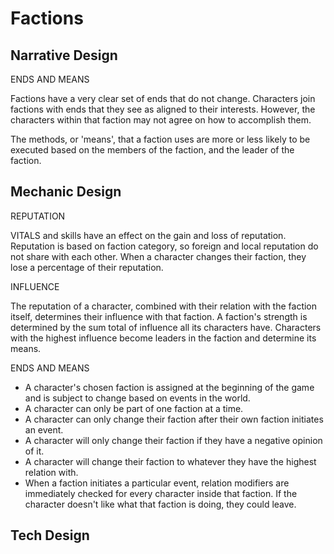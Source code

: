 Factions
===

Narrative Design
---

ENDS AND MEANS

Factions have a very clear set of ends that do not change. Characters join factions with ends that they see as aligned to their interests. However, the characters within that faction may not agree on how to accomplish them.

The methods, or 'means', that a faction uses are more or less likely to be executed based on the members of the faction, and the leader of the faction.

Mechanic Design
---

REPUTATION

VITALS and skills have an effect on the gain and loss of reputation. Reputation is based on faction category, so foreign and local reputation do not share with each other. When a character changes their faction, they lose a percentage of their reputation. 

INFLUENCE

The reputation of a character, combined with their relation with the faction itself, determines their influence with that faction. A faction's strength is determined by the sum total of influence all its characters have. Characters with the highest influence become leaders in the faction and determine its means.

ENDS AND MEANS

- A character's chosen faction is assigned at the beginning of the game and is subject to change based on events in the world.
- A character can only be part of one faction at a time.
- A character can only change their faction after their own faction initiates an event.
- A character will only change their faction if they have a negative opinion of it.
- A character will change their faction to whatever they have the highest relation with.
- When a faction initiates a particular event, relation modifiers are immediately checked for every character inside that faction. If the character doesn't like what that faction is doing, they could leave.

Tech Design
---
